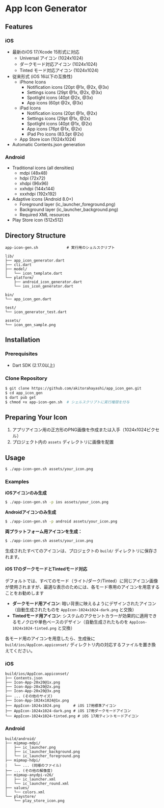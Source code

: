 # App Icon Generator

## Features

### iOS
- 最新のiOS 17/Xcode 15形式に対応
  - Universal アイコン (1024x1024)
  - ダークモード対応アイコン (1024x1024)
  - Tinted モード対応アイコン (1024x1024)
- 従来形式 (iOS 16以下の互換性)
  - iPhone Icons
    - Notification icons (20pt @1x, @2x, @3x)
    - Settings icons (29pt @1x, @2x, @3x)
    - Spotlight icons (40pt @2x, @3x)
    - App icons (60pt @2x, @3x)
  - iPad Icons
    - Notification icons (20pt @1x, @2x)
    - Settings icons (29pt @1x, @2x)
    - Spotlight icons (40pt @1x, @2x)
    - App icons (76pt @1x, @2x)
    - iPad Pro icons (83.5pt @2x)
  - App Store icon (1024x1024)
- Automatic Contents.json generation

### Android
- Traditional icons (all densities)
  - mdpi (48x48)
  - hdpi (72x72)
  - xhdpi (96x96)
  - xxhdpi (144x144)
  - xxxhdpi (192x192)
- Adaptive icons (Android 8.0+)
  - Foreground layer (ic_launcher_foreground.png)
  - Background layer (ic_launcher_background.png)
  - Required XML resources
- Play Store icon (512x512)

## Directory Structure
```
app-icon-gen.sh             # 実行用のシェルスクリプト

lib/
├── app_icon_generator.dart  
├── cli.dart                 
├── model/                   
│   └── icon_template.dart   
└── platform/               
    ├── android_icon_generator.dart  
    └── ios_icon_generator.dart      

bin/
└── app_icon_gen.dart       

test/
└── icon_generator_test.dart 

assets/
└── icon_gen_sample.png     
```

## Installation

### Prerequisites

- Dart SDK (2.17.0以上)

### Clone Repository

```bash
$ git clone https://github.com/akitorahayashi/app_icon_gen.git
$ cd app_icon_gen
$ dart pub get
$ chmod +x app-icon-gen.sh  # シェルスクリプトに実行権限を付与
```

## Preparing Your Icon

1. アプリアイコン用の正方形のPNG画像を作成または入手（1024x1024ピクセル）
2. プロジェクト内の `assets` ディレクトリに画像を配置

## Usage

```bash
$ ./app-icon-gen.sh assets/your_icon.png
```

### Examples

**iOSアイコンのみ生成**
```bash
$ ./app-icon-gen.sh -p ios assets/your_icon.png
```

**Androidアイコンのみ生成**
```bash
$ ./app-icon-gen.sh -p android assets/your_icon.png
```

**両プラットフォーム用アイコンを生成：**
```bash
$ ./app-icon-gen.sh assets/your_icon.png
```

生成されたすべてのアイコンは、プロジェクトの `build/` ディレクトリに保存されます。

#### iOS 17のダークモードとTintedモード対応

デフォルトでは、すべてのモード（ライト/ダーク/Tinted）に同じアイコン画像が使用されますが、最適な表示のためには、各モード専用のアイコンを用意することをお勧めします

- **ダークモード用アイコン**: 暗い背景に映えるようにデザインされたアイコン（自動生成されたものを `AppIcon-1024x1024-dark.png` と交換）
- **Tintedモード用アイコン**: システムのアクセントカラーが効果的に適用できるモノクロや単色ベースのデザイン（自動生成されたものを `AppIcon-1024x1024-tinted.png` と交換）

各モード用のアイコンを用意したら、生成後に `build/ios/AppIcon.appiconset/` ディレクトリ内の対応するファイルを置き換えてください。

### iOS

```
build/ios/AppIcon.appiconset/
├── Contents.json
├── Icon-App-20x20@1x.png
├── Icon-App-20x20@2x.png
├── Icon-App-20x20@3x.png
├── ... (その他のサイズ)
├── Icon-App-1024x1024@1x.png
├── AppIcon-1024x1024.png      # iOS 17用標準アイコン
├── AppIcon-1024x1024-dark.png # iOS 17用ダークモードアイコン
└── AppIcon-1024x1024-tinted.png # iOS 17用ティントモードアイコン
```

### Android

```
build/android/
├── mipmap-mdpi/
│   ├── ic_launcher.png
│   ├── ic_launcher_background.png
│   └── ic_launcher_foreground.png
├── mipmap-hdpi/
│   └── ... (同様のファイル)
├── ... (その他の解像度)
├── mipmap-anydpi-v26/
│   ├── ic_launcher.xml
│   └── ic_launcher_round.xml
├── values/
│   └── colors.xml
└── playstore/
    └── play_store_icon.png
```

